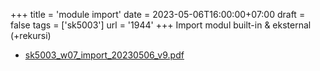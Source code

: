+++
title = 'module import'
date = 2023-05-06T16:00:00+07:00
draft = false
tags = ['sk5003']
url = '1944'
+++
Import modul built-in & eksternal (+rekursi)
<!--more-->

+ [sk5003_w07_import_20230506_v9.pdf](https://zenodo.org/doi/10.5281/zenodo.7903447)
